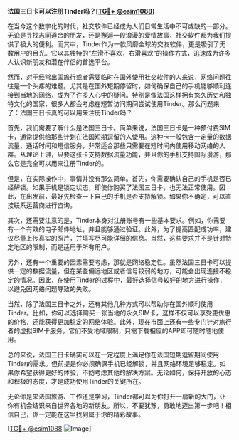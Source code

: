 **法国三日卡可以注册Tinder吗？[[TG💪+ @esim1088](https://t.me/s/esim1088)]**

在当今这个数字化的时代，社交软件已经成为人们日常生活中不可或缺的一部分。无论是寻找志同道合的朋友，还是邂逅一段浪漫的爱情故事，社交软件都为我们提供了极大的便利。而其中，Tinder作为一款风靡全球的交友软件，更是吸引了无数用户的目光。它以其独特的“左滑不喜欢，右滑喜欢”的操作方式，迅速成为许多人认识新朋友和潜在伴侣的首选平台。

然而，对于经常出国旅行或者需要临时在国外使用社交软件的人来说，网络问题往往是一个头疼的难题。尤其是在国外短期停留时，如何确保自己的手机能够顺利连接到当地的网络，成为了许多人心中的疑问。特别是像法国这样拥有悠久历史和独特文化的国家，很多人都会考虑在短暂访问期间尝试使用Tinder。那么问题来了：法国三日卡真的可以用来注册Tinder吗？

首先，我们需要了解什么是法国三日卡。简单来说，法国三日卡是一种预付费SIM卡，通常提供给那些计划在法国短期逗留的人使用。这种卡一般包含一定量的数据流量、通话时间和短信服务，非常适合那些只需要在短时间内使用移动网络的人群。从理论上讲，只要这张卡支持数据流量功能，并且你的手机支持国际漫游，那么它是完全可以用来注册Tinder的。

但是，在实际操作中，事情并没有那么简单。首先，你需要确认自己的手机是否已经解锁。如果手机是锁定状态，即使你购买了法国三日卡，也无法正常使用。因此，在出发前，最好先检查一下自己的手机是否支持解锁。如果你不确定，可以直接联系运营商进行咨询。

其次，还需要注意的是，Tinder本身对注册账号有一些基本要求。例如，你需要有一个有效的电子邮件地址，并且能够通过验证。此外，为了提高匹配成功率，建议尽量上传真实的照片，并填写尽可能详细的信息。当然，这些要求并不是针对特定地区的限制，而是适用于所有用户。

另外，还有一个重要的因素需要考虑，那就是网络稳定性。虽然法国三日卡可以提供一定的数据流量，但在某些偏远地区或者信号较弱的地方，可能会出现连接不稳定的情况。因此，在使用Tinder的过程中，最好选择信号较好的地方进行操作，以避免因网络问题导致的失败。

当然，除了法国三日卡之外，还有其他几种方式可以帮助你在国外顺利使用Tinder。比如，你可以选择购买一张当地的永久SIM卡，这样不仅可以享受更优惠的价格，还能获得更加稳定的网络体验。此外，现在市面上还有一些专门针对旅行者的虚拟SIM卡服务，它们不受地域限制，只需下载相应的APP即可随时随地使用。

总的来说，法国三日卡确实可以在一定程度上满足你在法国短期逗留期间使用Tinder的需求。但前提是你必须确保手机已经解锁，并且网络环境足够稳定。如果你希望获得更好的体验，不妨考虑其他的解决方案。无论如何，保持开放的心态和积极的态度，才是成功使用Tinder的关键所在。

无论你是来法国旅游、工作还是学习，Tinder都可以为你打开一扇新的大门，让你有机会结识来自世界各地的新朋友。所以，不要犹豫，勇敢地迈出第一步吧！相信自己，你一定能在这里找到属于你的精彩故事。

[[TG💪+ @esim1088](https://t.me/s/esim1088) ![Image](https://i.postimg.cc/4NQfJmqS/Snipaste-2025-05-13-00-14-12.png)]